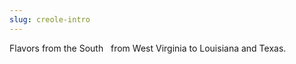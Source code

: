 ```yaml
---
slug: creole-intro
---
```

<p>
Flavors from the South &nbsp; from West Virginia to Louisiana and Texas.  </p>